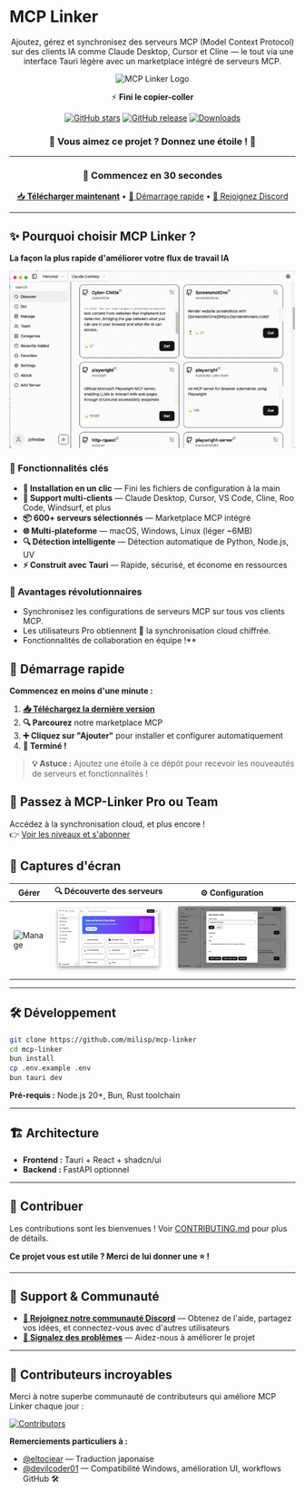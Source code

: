 # MCP Linker

<div align="center">

Ajoutez, gérez et synchronisez des serveurs MCP (Model Context Protocol) sur des clients IA comme Claude Desktop, Cursor et Cline — le tout via une interface Tauri légère avec un marketplace intégré de serveurs MCP.

![MCP Linker Logo](../public/logo.png)

⚡️ **Fini le copier-coller**

[![GitHub stars](https://img.shields.io/github/stars/milisp/mcp-linker?style=for-the-badge&logo=github&color=yellow)](https://github.com/milisp/mcp-linker/stargazers)
[![GitHub release](https://img.shields.io/github/release/milisp/mcp-linker.svg?style=for-the-badge&logo=github)](https://github.com/milisp/mcp-linker/releases)
[![Downloads](https://img.shields.io/github/downloads/milisp/mcp-linker/total.svg?style=for-the-badge&logo=github)](https://github.com/milisp/mcp-linker/releases)

### 🌟 **Vous aimez ce projet ? Donnez une étoile !** 🌟

---

### 🚀 Commencez en 30 secondes

[📥 **Télécharger maintenant**](https://github.com/milisp/mcp-linker/releases) • [🚀 Démarrage rapide](#démarrage-rapide) • [💬 Rejoignez Discord](https://discord.gg/UqXeVqUKQq)

</div>

---

## ✨ Pourquoi choisir MCP Linker ?

**La façon la plus rapide d'améliorer votre flux de travail IA**

![Demo](../images/demo.gif)

### 🎯 Fonctionnalités clés

- **🚀 Installation en un clic** — Fini les fichiers de configuration à la main
- **🔄 Support multi-clients** — Claude Desktop, Cursor, VS Code, Cline, Roo Code, Windsurf, et plus
- **📦 600+ serveurs sélectionnés** — Marketplace MCP intégré
- **🌐 Multi-plateforme** — macOS, Windows, Linux (léger ~6MB)
- **🔍 Détection intelligente** — Détection automatique de Python, Node.js, UV
- **⚡ Construit avec Tauri** — Rapide, sécurisé, et économe en ressources

### 💎 Avantages révolutionnaires

- Synchronisez les configurations de serveurs MCP sur tous vos clients MCP.
- Les utilisateurs Pro obtiennent 🔐 la synchronisation cloud chiffrée.
- Fonctionnalités de collaboration en équipe !\*\*

## 🚀 Démarrage rapide

**Commencez en moins d'une minute :**

1. **[📥 Téléchargez la dernière version](https://github.com/milisp/mcp-linker/releases)**
2. **🔍 Parcourez** notre marketplace MCP
3. **➕ Cliquez sur "Ajouter"** pour installer et configurer automatiquement
4. **🎉 Terminé !**

> **💡 Astuce :** Ajoutez une étoile à ce dépôt pour recevoir les nouveautés de serveurs et fonctionnalités !

## 🚀 Passez à MCP-Linker Pro ou Team

Accédez à la synchronisation cloud, et plus encore !  
👉 [Voir les niveaux et s'abonner](https://mcp-linker.store/tiers)

## 📸 Captures d'écran

| Gérer                           | 🔍 Découverte des serveurs      | ⚙️ Configuration                |
| ------------------------------- | ------------------------------- | ------------------------------- |
| ![Manage](../images/manage.png) | ![Discover](../images/home.png) | ![Config](../images/config.png) |

---

## 🛠️ Développement

```bash
git clone https://github.com/milisp/mcp-linker
cd mcp-linker
bun install
cp .env.example .env
bun tauri dev
```

**Pré-requis :** Node.js 20+, Bun, Rust toolchain

---

## 🏗️ Architecture

- **Frontend :** Tauri + React + shadcn/ui
- **Backend :** FastAPI optionnel

---

## 🤝 Contribuer

Les contributions sont les bienvenues ! Voir [CONTRIBUTING.md](./CONTRIBUTING.md) pour plus de détails.

**Ce projet vous est utile ? Merci de lui donner une ⭐ !**

---

## 💬 Support & Communauté

- **[💬 Rejoignez notre communauté Discord](https://discord.gg/UqXeVqUKQq)** — Obtenez de l'aide, partagez vos idées, et connectez-vous avec d'autres utilisateurs
- **[🐛 Signalez des problèmes](https://github.com/milisp/mcp-linker/issues)** — Aidez-nous à améliorer le projet

---

## 🎉 Contributeurs incroyables

Merci à notre superbe communauté de contributeurs qui améliore MCP Linker chaque jour :

[![Contributors](https://contrib.rocks/image?repo=milisp/mcp-linker)](https://github.com/milisp/mcp-linker/graphs/contributors)

**Remerciements particuliers à :**

- [@eltociear](https://github.com/eltociear) — Traduction japonaise
- [@devilcoder01](https://github.com/devilcoder01) — Compatibilité Windows, amélioration UI, workflows GitHub 🛠️
